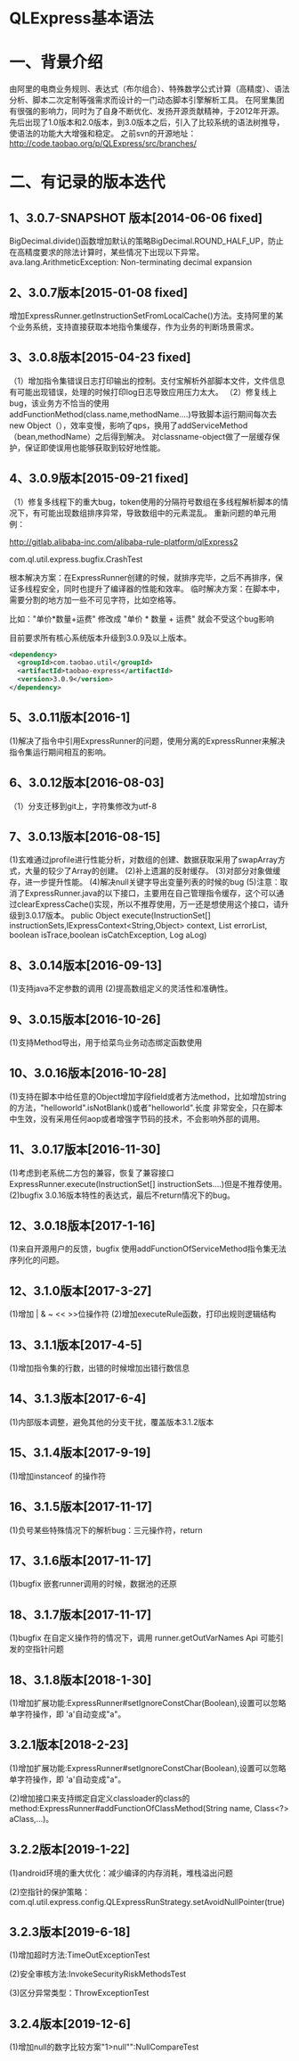 # QLExpress基本语法

# 一、背景介绍

由阿里的电商业务规则、表达式（布尔组合）、特殊数学公式计算（高精度）、语法分析、脚本二次定制等强需求而设计的一门动态脚本引擎解析工具。
在阿里集团有很强的影响力，同时为了自身不断优化、发扬开源贡献精神，于2012年开源。
先后出现了1.0版本和2.0版本，到3.0版本之后，引入了比较系统的语法树推导，使语法的功能大大增强和稳定。
之前svn的开源地址： http://code.taobao.org/p/QLExpress/src/branches/

# 二、有记录的版本迭代

## 1、3.0.7-SNAPSHOT 版本[2014-06-06 fixed]
BigDecimal.divide()函数增加默认的策略BigDecimal.ROUND_HALF_UP，防止在高精度要求的除法计算时，某些情况下出现以下异常。
ava.lang.ArithmeticException: Non-terminating decimal expansion

## 2、3.0.7版本[2015-01-08 fixed]
增加ExpressRunner.getInstructionSetFromLocalCache()方法。支持阿里的某个业务系统，支持直接获取本地指令集缓存，作为业务的判断场景需求。

## 3、3.0.8版本[2015-04-23 fixed]
（1）增加指令集错误日志打印输出的控制。支付宝解析外部脚本文件，文件信息有可能出现错误，处理的时候打印log日志导致应用压力太大。
（2）修复线上bug，该业务方不恰当的使用addFunctionMethod(class.name,methodName....)导致脚本运行期间每次去new Object（），效率变慢，影响了qps，换用了addServiceMethod（bean,methodName）之后得到解决。
对classname-object做了一层缓存保护，保证即使误用也能够获取到较好地性能。

## 4、3.0.9版本[2015-09-21 fixed] 
（1）修复多线程下的重大bug，token使用的分隔符号数组在多线程解析脚本的情况下，有可能出现数组排序异常，导致数组中的元素混乱。
重新问题的单元用例：

http://gitlab.alibaba-inc.com/alibaba-rule-platform/qlExpress2

com.ql.util.express.bugfix.CrashTest

根本解决方案：在ExpressRunner创建的时候，就排序完毕，之后不再排序，保证多线程安全，同时也提升了编译器的性能和效率。
临时解决方案：在脚本中，需要分割的地方加一些不可见字符，比如空格等。

比如："单价*数量+运费"   修改成 "单价 * 数量 + 运费" 就会不受这个bug影响

目前要求所有核心系统版本升级到3.0.9及以上版本。
```xml
<dependency>
  <groupId>com.taobao.util</groupId>
  <artifactId>taobao-express</artifactId>
  <version>3.0.9</version>
</dependency>
```
 



## 5、3.0.11版本[2016-1]
(1)解决了指令中引用ExpressRunner的问题，使用分离的ExpressRunner来解决指令集运行期间相互的影响。

## 6、3.0.12版本[2016-08-03]
（1）分支迁移到git上，字符集修改为utf-8

## 7、3.0.13版本[2016-08-15]
(1)玄难通过jprofile进行性能分析，对数组的创建、数据获取采用了swapArray方式，大量的较少了Array的创建。
(2)补上遗漏的反射缓存。
(3)对部分对象做缓存，进一步提升性能。
(4)解决null关键字导出变量列表的时候的bug
(5)注意：取消了ExpressRunner.java的以下接口，主要用在自己管理指令缓存，这个可以通过clearExpressCache()实现，所以不推荐使用，万一还是想使用这个接口，请升级到3.0.17版本。
public Object execute(InstructionSet[] instructionSets,IExpressContext<String,Object> context, List<String> errorList,
                 boolean isTrace,boolean isCatchException, Log aLog)
 



## 8、3.0.14版本[2016-09-13]
(1)支持java不定参数的调用
(2)提高数组定义的灵活性和准确性。

## 9、3.0.15版本[2016-10-26]
(1)支持Method导出，用于给菜鸟业务动态绑定函数使用

## 10、3.0.16版本[2016-10-28]
(1)支持在脚本中给任意的Object增加字段field或者方法method，比如增加string的方法，"helloworld".isNotBlank()或者"helloworld".长度  非常安全，只在脚本中生效，没有采用任何aop或者增强字节码的技术，不会影响外部的调用。

## 11、3.0.17版本[2016-11-30]
(1)考虑到老系统二方包的兼容，恢复了兼容接口ExpressRunner.execute(InstructionSet[] instructionSets....)但是不推荐使用。
(2)bugfix 3.0.16版本特性的表达式，最后不return情况下的bug。

## 12、3.0.18版本[2017-1-16]
(1)来自开源用户的反馈，bugfix 使用addFunctionOfServiceMethod指令集无法序列化的问题。

## 12、3.1.0版本[2017-3-27]
(1)增加 | & ~ << >>位操作符
(2)增加executeRule函数，打印出规则逻辑结构

## 13、3.1.1版本[2017-4-5]
(1)增加指令集的行数，出错的时候增加出错行数信息

## 14、3.1.3版本[2017-6-4]
(1)内部版本调整，避免其他的分支干扰，覆盖版本3.1.2版本

## 15、3.1.4版本[2017-9-19]
(1)增加instanceof 的操作符

## 16、3.1.5版本[2017-11-17]
(1)负号某些特殊情况下的解析bug：三元操作符，return

## 17、3.1.6版本[2017-11-17]
(1)bugfix 嵌套runner调用的时候，数据池的还原

## 18、3.1.7版本[2017-11-17]
(1)bugfix 在自定义操作符的情况下，调用 runner.getOutVarNames Api 可能引发的空指针问题

## 18、3.1.8版本[2018-1-30]
(1)增加扩展功能:ExpressRunner#setIgnoreConstChar(Boolean),设置可以忽略单字符操作，即 'a'自动变成"a"。

## 3.2.1版本[2018-2-23]
(1)增加扩展功能:ExpressRunner#setIgnoreConstChar(Boolean),设置可以忽略单字符操作，即 'a'自动变成"a"。

(2)增加接口来支持绑定自定义classloader的class的method:ExpressRunner#addFunctionOfClassMethod(String name, Class<?> aClass,...)。

## 3.2.2版本[2019-1-22]
(1)android环境的重大优化：减少编译的内存消耗，堆栈溢出问题

(2)空指针的保护策略：com.ql.util.express.config.QLExpressRunStrategy.setAvoidNullPointer(true)

## 3.2.3版本[2019-6-18]
(1)增加超时方法:TimeOutExceptionTest

(2)安全审核方法:InvokeSecurityRiskMethodsTest

(3)区分异常类型：ThrowExceptionTest
## 3.2.4版本[2019-12-6]
(1)增加null的数字比较方案"1>null"":NullCompareTest